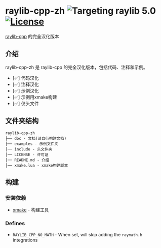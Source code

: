 
# raylib-cpp-zh ![Targeting raylib 5.0](https://img.shields.io/badge/for_raylib-5.0-blue)  [![License](https://img.shields.io/badge/license-zlib%2Flibpng-blue.svg)](LICENSE)

[raylib-cpp](https://github.com/robloach/raylib-cpp)  的完全汉化版本

## 介绍

raylib-cpp-zh 是 raylib-cpp 的完全汉化版本，包括代码、注释和示例。

- [✅] 代码汉化 
- [✅] 注释汉化 
- [✅] 示例汉化 
- [✅] 示例用xmake构建 
- [✅] 仅头文件

## 文件夹结构

```
raylib-cpp-zh
├── doc - 文档(请自行构建文档)
├── examples - 示例文件夹
│── include - 头文件夹
│── LICENSE - 许可证
│── README.md - 介绍
│── xmake.lua - xmake构建脚本
```

## 构建

### 安装依赖

- [xmake](https://github.com/xmake-io/xmake) - 构建工具


### Defines

- `RAYLIB_CPP_NO_MATH` - When set, will skip adding the `raymath.h` integrations


